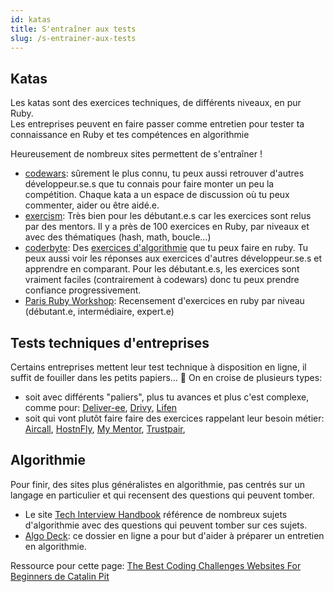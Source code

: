```yaml
---
id: katas
title: S'entraîner aux tests
slug: /s-entrainer-aux-tests
---
```


## Katas

Les katas sont des exercices techniques, de différents niveaux, en pur Ruby.<br/>
Les entreprises peuvent en faire passer comme entretien pour tester ta connaissance en Ruby et tes compétences en algorithmie

Heureusement de nombreux sites permettent de s'entraîner !<br/>
- [codewars](https://www.codewars.com/): sûrement le plus connu, tu peux aussi retrouver d'autres développeur.se.s que tu connais pour faire monter un peu la compétition. Chaque kata a un espace de discussion où tu peux commenter, aider ou être aidé.e.<br/>
- [exercism](https://exercism.io/): Très bien pour les débutant.e.s car les exercices sont relus par des mentors. Il y a près de 100 exercices en Ruby, par niveaux et avec des thématiques (hash, math, boucle...)<br/>
- [coderbyte](https://coderbyte.com/): Des [exercices d'algorithmie](https://coderbyte.com/interview-kit/algorithms) que tu peux faire en ruby. Tu peux aussi voir les réponses aux exercices d'autres développeur.se.s et apprendre en comparant. Pour les débutant.e.s, les exercices sont vraiment faciles (contrairement à codewars) donc tu peux prendre confiance progressivement.<br/>
- [Paris Ruby Workshop](http://www.parisrubyworkshop.org/): Recensement d'exercices en ruby par niveau (débutant.e, intermédiaire, expert.e)


## Tests techniques d'entreprises
Certains entreprises mettent leur test technique à disposition en ligne, il suffit de fouiller dans les petits papiers... 👀
On en croise de plusieurs types:
-  soit avec différents "paliers", plus tu avances et plus c'est complexe, comme pour: [Deliver-ee](https://github.com/deliver-ee/challenges), [Drivy](https://github.com/drivy/jobs/tree/master/backend), [Lifen](https://github.com/honestica/backend-jobs)
- soit qui vont plutôt faire faire des exercices rappelant leur besoin métier: [Aircall](https://github.com/aircall/backend-test-5), [HostnFly](https://github.com/hostnfly/jobs),  [My Mentor](https://github.com/my-mentor/jobs), [Trustpair](https://github.com/trustpair/jobs/tree/master/ruby/),

## Algorithmie
Pour finir, des sites plus généralistes en algorithmie, pas centrés sur un langage en particulier et qui recensent des questions qui peuvent tomber.<br/>
- Le site [Tech Interview Handbook](https://yangshun.github.io/tech-interview-handbook/algorithms/algorithms-introduction) référence de nombreux sujets d'algorithmie avec des questions qui peuvent tomber sur ces sujets.
- [Algo Deck](https://github.com/teivah/algodeck): ce dossier en ligne a pour but d'aider à préparer un entretien en algorithmie.<br/>

Ressource pour cette page: [The Best Coding Challenges Websites For Beginners de Catalin Pit](https://daily.dev/posts/the-best-coding-challenges-websites-for-beginners)
